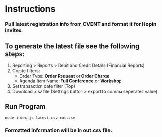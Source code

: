 # Instructions

### Pull latest registration info from CVENT and format it for Hopin invites.

## To generate the latest file see the following steps:

1. Reporting > Reports > Debit and Credit Details (Financial Reports)
2. Create filters:
   - Order Type: <b>Order Request</b> or <b>Order Charge</b>
   - Agenda Item Name: <b>Full Conference</b> or <b>Workshop</b>
3. Set transaction date filter (Top)
4. Download .csv file (Settings button > export to comma seperated value)

## Run Program

`node index.js latest.csv out.csv`

### Formatted information will be in out.csv file.

